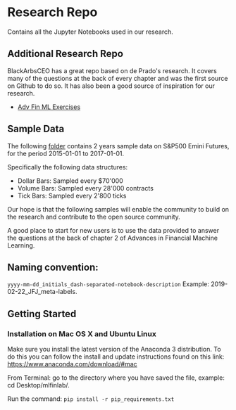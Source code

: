 # Research Repo
Contains all the Jupyter Notebooks used in our research.

## Additional Research Repo
BlackArbsCEO has a great repo based on de Prado's research. It covers many of the questions at the back of every chapter and was the first source on Github to do so. It has also been a good source of inspiration for our research.

* [Adv Fin ML Exercises](https://github.com/BlackArbsCEO/Adv_Fin_ML_Exercises)

## Sample Data
The following [folder](https://github.com/hudson-and-thames/research/tree/master/Sample-Data) contains 2 years sample data on S&P500 Emini Futures, for the period 2015-01-01 to 2017-01-01.

Specifically the following data structures:
* Dollar Bars: Sampled every $70'000
* Volume Bars: Sampled every 28'000 contracts
* Tick Bars: Sampled every 2'800 ticks

Our hope is that the following samples will enable the community to build on the research and contribute to the open source community.

A good place to start for new users is to use the data provided to answer the questions at the back of chapter 2 of Advances in Financial Machine Learning.

## Naming convention:
```yyyy-mm-dd_initials_dash-separated-notebook-description``` Example: 2019-02-22_JFJ_meta-labels.

## Getting Started
### Installation on Mac OS X and Ubuntu Linux
Make sure you install the latest version of the Anaconda 3 distribution. To do this you can follow the install and update instructions found on this link: https://www.anaconda.com/download/#mac

From Terminal: go to the directory where you have saved the file, example: cd Desktop/mlfinlab/.

Run the command: ```pip install -r pip_requirements.txt```
